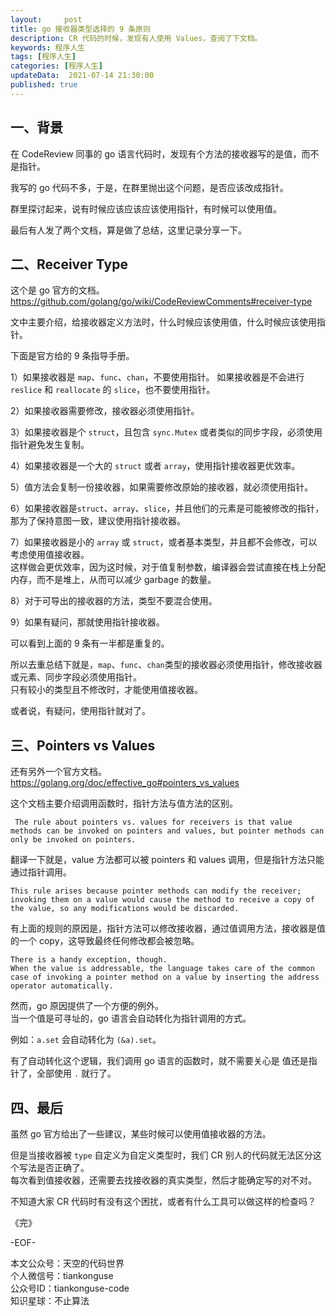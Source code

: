```yaml
---   
layout:     post  
title: go 接收器类型选择的 9 条原则  
description: CR 代码的时候，发现有人使用 Values，查阅了下文档。   
keywords: 程序人生  
tags: [程序人生]    
categories: [程序人生]  
updateData:  2021-07-14 21:30:00  
published: true  
---  
```



## 一、背景  


在 CodeReview 同事的 go 语言代码时，发现有个方法的接收器写的是值，而不是指针。  


我写的 go 代码不多，于是，在群里抛出这个问题，是否应该改成指针。  


群里探讨起来，说有时候应该应该应该使用指针，有时候可以使用值。  


最后有人发了两个文档，算是做了总结，这里记录分享一下。  


## 二、Receiver Type  


这个是 go 官方的文档。    
https://github.com/golang/go/wiki/CodeReviewComments#receiver-type  


文中主要介绍，给接收器定义方法时，什么时候应该使用值，什么时候应该使用指针。 


下面是官方给的 9 条指导手册。  


1）如果接收器是 `map`、`func`、`chan`，不要使用指针。 
如果接收器是不会进行 `reslice` 和 `reallocate` 的 `slice`，也不要使用指针。  


2）如果接收器需要修改，接收器必须使用指针。  


3）如果接收器是个 `struct`，且包含 `sync.Mutex` 或者类似的同步字段，必须使用指针避免发生复制。  


4）如果接收器是一个大的 `struct` 或者 `array`，使用指针接收器更优效率。  


5）值方法会复制一份接收器，如果需要修改原始的接收器，就必须使用指针。  


6）如果接收器是`struct`、`array`、`slice`，并且他们的元素是可能被修改的指针，那为了保持意图一致，建议使用指针接收器。  


7）如果接收器是小的 `array` 或 `struct`，或者基本类型，并且都不会修改，可以考虑使用值接收器。  
这样做会更优效率，因为这时候，对于值复制参数，编译器会尝试直接在栈上分配内存，而不是堆上，从而可以减少 garbage 的数量。  


8）对于可导出的接收器的方法，类型不要混合使用。  


9）如果有疑问，那就使用指针接收器。  



可以看到上面的 9 条有一半都是重复的。  


所以去重总结下就是，`map`、`func`、`chan`类型的接收器必须使用指针，修改接收器或元素、同步字段必须使用指针。  
只有较小的类型且不修改时，才能使用值接收器。  


或者说，有疑问，使用指针就对了。  




## 三、Pointers vs Values  


还有另外一个官方文档。  
https://golang.org/doc/effective_go#pointers_vs_values    


这个文档主要介绍调用函数时，指针方法与值方法的区别。  


```
 The rule about pointers vs. values for receivers is that value methods can be invoked on pointers and values, but pointer methods can only be invoked on pointers.
```


翻译一下就是，value 方法都可以被 pointers 和 values 调用，但是指针方法只能通过指针调用。  


```
This rule arises because pointer methods can modify the receiver;   
invoking them on a value would cause the method to receive a copy of the value, so any modifications would be discarded. 
```


有上面的规则的原因是，指针方法可以修改接收器，通过值调用方法，接收器是值的一个 copy，这导致最终任何修改都会被忽略。  


```
There is a handy exception, though.   
When the value is addressable, the language takes care of the common case of invoking a pointer method on a value by inserting the address operator automatically. 
```

然而，go 原因提供了一个方便的例外。  
当一个值是可寻址的，go 语言会自动转化为指针调用的方式。  


例如：`a.set` 会自动转化为 `(&a).set`。  


有了自动转化这个逻辑，我们调用 go 语言的函数时，就不需要关心是 值还是指针了，全部使用 `.` 就行了。  


## 四、最后  


虽然 go 官方给出了一些建议，某些时候可以使用值接收器的方法。  


但是当接收器被 `type` 自定义为自定义类型时，我们 CR 别人的代码就无法区分这个写法是否正确了。  
每次看到值接收器，还需要去找接收器的真实类型，然后才能确定写的对不对。  


不知道大家 CR 代码时有没有这个困扰，或者有什么工具可以做这样的检查吗？  


《完》  


-EOF-  



本文公众号：天空的代码世界  
个人微信号：tiankonguse  
公众号ID：tiankonguse-code  
知识星球：不止算法  

